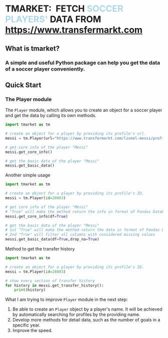 # TMARKET: &nbsp;FETCH <span style="color: rgba(173, 216, 230, 1)">SOCCER PLAYERS'</span> DATA FROM <a href="https://www.transfermarkt.com" style="color: inherit;">https://www.transfermarkt.com</a>

## What is tmarket?
### A simple and useful Python package can help you get the data of a soccer player conveniently.

## Quick Start

### The Player module

The `Player` module, which allows you to create an object for a soccer player and get the data by calling its own methods.

```python
import tmarket as tm

# create an object for a player by providing its profile's url.
messi = tm.Player(url="https://www.transfermarkt.com/lionel-messi/profil/spieler/28003")

# get core info of the player "Messi"
messi.get_core_info()

# get the basic data of the player "Messi"
messi.get_basic_data()
```

Another simple usage
```python
import tmarket as tm

# create an object for a player by providing its profile's ID.
messi = tm.Player(id=28003)

# get core info of the player "Messi"
# "True" will make the method return the info in format of Pandas DataFrames
messi.get_core_info(df=True)

# get the basic data of the player "Messi"
# 1st "True" will make the method return the data in format of Pandas DataFrames
# 2nd "True" will filter all columns with considered missing values
messi.get_basic_data(df=True,drop_na=True)
```
Method to get the transfer history
```python
import tmarket as tm

# create an object for a player by providing its profile's ID.
messi = tm.Player(id=28003)

# show every section of transfer history
for history in messi.get_transfer_history():
    print(history) 
```



What I am trying to improve `Player` module in the next step:
1. Be able to create an `Player` object by a player's name. It will be achieved by automatically searching for profiles by the providing name.
2. Develop more methods for detail data, such as the number of goals in a specific year.
3. Improve the speed.

